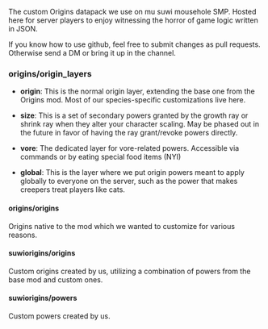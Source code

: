 The custom Origins datapack we use on mu suwi mousehole SMP. Hosted here for server players to enjoy witnessing the horror of game logic written in JSON.

If you know how to use github, feel free to submit changes as pull requests. Otherwise send a DM or bring it up in the channel.

### origins/origin_layers

- **origin**: This is the normal origin layer, extending the base one from the Origins mod. Most of our species-specific customizations live here.

- **size**: This is a set of secondary powers granted by the growth ray or shrink ray when they alter your character scaling. May be phased out in the future in favor of having the ray grant/revoke powers directly.

- **vore**: The dedicated layer for vore-related powers. Accessible via commands or by eating special food items (NYI)

- **global**: This is the layer where we put origin powers meant to apply globally to everyone on the server, such as the power that makes creepers treat players like cats.

#### origins/origins
Origins native to the mod which we wanted to customize for various reasons.

#### suwiorigins/origins
Custom origins created by us, utilizing a combination of powers from the base mod and custom ones.

#### suwiorigins/powers
Custom powers created by us.
